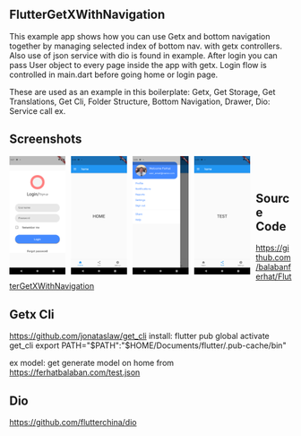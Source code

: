 ## FlutterGetXWithNavigation
This example app shows how you can use Getx and bottom navigation together by managing selected index of bottom nav. with getx controllers. Also use of json service with dio is found in example. After login you can pass User object to every page inside the app with getx. Login flow is controlled in main.dart before going home or login page.

These are used as an example in this boilerplate:
Getx, 
Get Storage,
Get Translations,
Get Cli,
Folder Structure, 
Bottom Navigation,
Drawer,
Dio: Service call ex.


## Screenshots
<p>
<img align="left" width="100" src="/ss/ss_login.png" style="margin-right:10px">
<img align="left" width="100" src="/ss/ss_home.png" style="margin-right:10px">
<img align="left" width="100" src="/ss/ss_left_navi.png" style="margin-right:10px">
<img align="left" width="100" src="/ss/ss_other.png" style="margin-right:10px">
</p>
<br><br>

## Source Code
https://github.com/balabanferhat/FlutterGetXWithNavigation
</p>

## Getx Cli
https://github.com/jonataslaw/get_cli
install: flutter pub global activate get_cli
export PATH="$PATH":"$HOME/Documents/flutter/.pub-cache/bin"

ex model:  get generate model on home from https://ferhatbalaban.com/test.json

## Dio
https://github.com/flutterchina/dio

